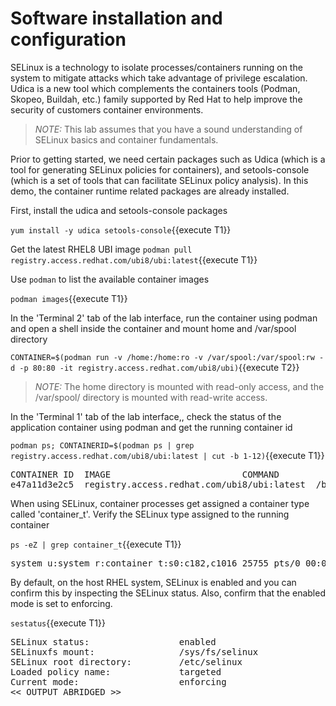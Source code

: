 # Software installation and configuration
SELinux is a technology to isolate processes/containers running on the system to mitigate attacks which take 
advantage of privilege escalation. Udica is a new tool which complements the containers tools (Podman, Skopeo, Buildah, etc.) 
family supported by Red Hat to help improve the security of customers container environments.

>_NOTE:_ This lab assumes that you have a sound understanding of SELinux basics and container fundamentals. 

Prior to getting started, we need certain packages such as Udica (which is a tool for generating 
SELinux policies for containers), and setools-console (which is a set of tools that can facilitate 
SELinux policy analysis). In this demo, the container runtime related packages are already installed.

First, install the udica and setools-console packages

`yum install -y udica setools-console`{{execute T1}}

Get the latest RHEL8 UBI image 
`podman pull registry.access.redhat.com/ubi8/ubi:latest`{{execute T1}}

Use `podman` to list the available container images 

`podman images`{{execute T1}}

In the 'Terminal 2' tab of the lab interface, run the container using podman and open a shell inside the container and mount home and /var/spool directory 

`CONTAINER=$(podman run -v /home:/home:ro -v /var/spool:/var/spool:rw -d -p 80:80 -it registry.access.redhat.com/ubi8/ubi)`{{execute T2}}

>_NOTE:_ The home directory is mounted with read-only access, and the /var/spool/ directory is mounted with read-write access.

In the 'Terminal 1' tab of the lab interface,, check the status of the application container using podman and get the running container id 

`podman ps; CONTAINERID=$(podman ps | grep registry.access.redhat.com/ubi8/ubi:latest | cut -b 1-12)`{{execute T1}}

<pre class="file">
CONTAINER ID  IMAGE                         COMMAND               CREATED        STATUS           PORTS               NAMES
e47a11d3e2c5  registry.access.redhat.com/ubi8/ubi:latest  /bin/bash  3 seconds ago  Up 2 seconds ago0.0.0.0:80->80/tcp  naughty_golick
</pre>

When using SELinux, container processes get assigned a container type called 'container_t'. Verify the SELinux type assigned to the running container

`ps -eZ | grep container_t`{{execute T1}}

<pre class="file">
system_u:system_r:container_t:s0:c182,c1016 25755 pts/0 00:00:00 bash
</pre>

By default, on the host RHEL system, SELinux is enabled and you can confirm this by inspecting the SELinux status. Also, confirm that the enabled mode
is set to enforcing.

`sestatus`{{execute T1}}

<pre class="file">
SELinux status:                 enabled
SELinuxfs mount:                /sys/fs/selinux
SELinux root directory:         /etc/selinux
Loaded policy name:             targeted
Current mode:                   enforcing
<< OUTPUT ABRIDGED >>
</pre>
